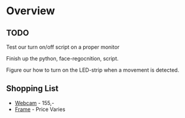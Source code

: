 # Overview

## TODO
Test our turn on/off script on a proper monitor

Finish up the python, face-regocnition, script.

Figure our how to turn on the LED-strip when a movement is detected. 
## Shopping List
- [Webcam](https://www.wupti.com/produkter/computer-og-it/computertilbehoer/webcam/creative-live-cam-sync-hd-webcam?&cid=ps_950201a80000&gclid=CjwKCAjw5dnmBRACEiwAmMYGOZmQLUcvLWoczIjh3oXolWiF6MxTpSQJUpkJYcS7EdI-73pvDSOWvhoCb-8QAvD_BwE) -  155,-
- [Frame](https://www.ikea.com/dk/da/catalog/categories/series/16456/) - Price Varies
